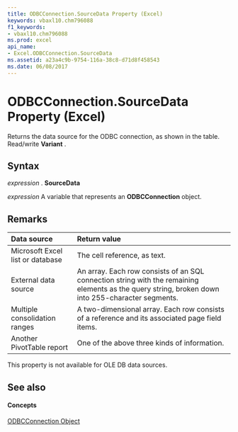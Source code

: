 ```yaml
---
title: ODBCConnection.SourceData Property (Excel)
keywords: vbaxl10.chm796088
f1_keywords:
- vbaxl10.chm796088
ms.prod: excel
api_name:
- Excel.ODBCConnection.SourceData
ms.assetid: a23a4c9b-9754-116a-38c8-d71d8f458543
ms.date: 06/08/2017
---
```



# ODBCConnection.SourceData Property (Excel)

Returns the data source for the ODBC connection, as shown in the table. Read/write **Variant** .


## Syntax

 _expression_ . **SourceData**

 _expression_ A variable that represents an **ODBCConnection** object.


## Remarks



|**Data source**|**Return value**|
|:-----|:-----|
|Microsoft Excel list or database|The cell reference, as text.|
|External data source|An array. Each row consists of an SQL connection string with the remaining elements as the query string, broken down into 255-character segments.|
|Multiple consolidation ranges|A two-dimensional array. Each row consists of a reference and its associated page field items.|
|Another PivotTable report|One of the above three kinds of information.|
This property is not available for OLE DB data sources.


## See also


#### Concepts


[ODBCConnection Object](odbcconnection-object-excel.md)

